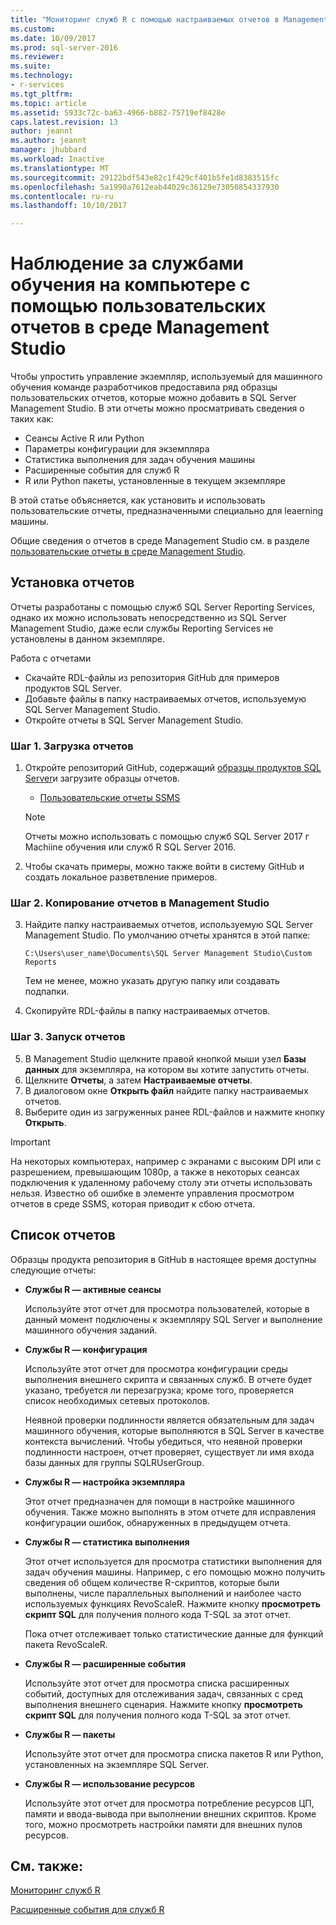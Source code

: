 ```yaml
---
title: "Мониторинг служб R с помощью настраиваемых отчетов в Management Studio | Документация Майкрософт"
ms.custom: 
ms.date: 10/09/2017
ms.prod: sql-server-2016
ms.reviewer: 
ms.suite: 
ms.technology:
- r-services
ms.tgt_pltfrm: 
ms.topic: article
ms.assetid: 5933c72c-ba63-4966-b882-75719ef8428e
caps.latest.revision: 13
author: jeannt
ms.author: jeannt
manager: jhubbard
ms.workload: Inactive
ms.translationtype: MT
ms.sourcegitcommit: 29122bdf543e82c1f429cf401b5fe1d8383515fc
ms.openlocfilehash: 5a1990a7612eab44029c36129e73050854337930
ms.contentlocale: ru-ru
ms.lasthandoff: 10/10/2017

---
```

# <a name="monitor-machine-learning-services-using-custom-reports-in-management-studio"></a>Наблюдение за службами обучения на компьютере с помощью пользовательских отчетов в среде Management Studio

Чтобы упростить управление экземпляр, используемый для машинного обучения команде разработчиков предоставила ряд образцы пользовательских отчетов, которые можно добавить в SQL Server Management Studio. В эти отчеты можно просматривать сведения о таких как:

- Сеансы Active R или Python
- Параметры конфигурации для экземпляра
- Статистика выполнения для задач обучения машины
- Расширенные события для служб R
- R или Python пакеты, установленные в текущем экземпляре

В этой статье объясняется, как установить и использовать пользовательские отчеты, предназначенными специально для leaerning машины. 

Общие сведения о отчетов в среде Management Studio см. в разделе [пользовательские отчеты в среде Management Studio](../../ssms/object/custom-reports-in-management-studio.md).

## <a name="how-to-install-the-reports"></a>Установка отчетов

Отчеты разработаны с помощью служб SQL Server Reporting Services, однако их можно использовать непосредственно из SQL Server Management Studio, даже если службы Reporting Services не установлены в данном экземпляре. 

Работа с отчетами

* Скачайте RDL-файлы из репозитория GitHub для примеров продуктов SQL Server.
* Добавьте файлы в папку настраиваемых отчетов, используемую SQL Server Management Studio.
* Откройте отчеты в SQL Server Management Studio.


### <a name="step-1-download-the-reports"></a>Шаг 1. Загрузка отчетов

1. Откройте репозиторий GitHub, содержащий [образцы продуктов SQL Server](https://github.com/Microsoft/sql-server-samples)и загрузите образцы отчетов. 

    + [Пользовательские отчеты SSMS](https://github.com/Microsoft/sql-server-samples/tree/master/samples/features/machine-learning-services/ssms-custom-reports)

    > [!NOTE]
    > Отчеты можно использовать с помощью служб SQL Server 2017 г Machiine обучения или служб R SQL Server 2016.

2. Чтобы скачать примеры, можно также войти в систему GitHub и создать локальное разветвление примеров. 

### <a name="step-2-copy-the-reports-to-management-studio"></a>Шаг 2. Копирование отчетов в Management Studio

3. Найдите папку настраиваемых отчетов, используемую SQL Server Management Studio. По умолчанию отчеты хранятся в этой папке:
    
   `C:\Users\user_name\Documents\SQL Server Management Studio\Custom Reports`

   Тем не менее, можно указать другую папку или создавать подпапки.

4. Скопируйте RDL-файлы в папку настраиваемых отчетов.


### <a name="step-3-run-the-reports"></a>Шаг 3. Запуск отчетов

5. В Management Studio щелкните правой кнопкой мыши узел **Базы данных** для экземпляра, на котором вы хотите запустить отчеты.
6. Щелкните **Отчеты**, а затем **Настраиваемые отчеты**.
7. В диалоговом окне **Открыть файл** найдите папку настраиваемых отчетов.
8. Выберите один из загруженных ранее RDL-файлов и нажмите кнопку **Открыть**.

> [!IMPORTANT]
> На некоторых компьютерах, например с экранами с высоким DPI или с разрешением, превышающим 1080p, а также в некоторых сеансах подключения к удаленному рабочему столу эти отчеты использовать нельзя. Известно об ошибке в элементе управления просмотром отчетов в среде SSMS, которая приводит к сбою отчета.

## <a name="report-list"></a>Список отчетов

Образцы продукта репозитория в GitHub в настоящее время доступны следующие отчеты:

+ **Службы R — активные сеансы**

  Используйте этот отчет для просмотра пользователей, которые в данный момент подключены к экземпляру SQL Server и выполнение машинного обучения заданий. 
  
+ **Службы R — конфигурация**

  Используйте этот отчет для просмотра конфигурации среды выполнения внешнего скрипта и связанных служб. В отчете будет указано, требуется ли перезагрузка; кроме того, проверяется список необходимых сетевых протоколов. 
  
  Неявной проверки подлинности является обязательным для задач машинного обучения, которые выполняются в SQL Server в качестве контекста вычислений. Чтобы убедиться, что неявной проверки подлинности настроен, отчет проверяет, существует ли имя входа базы данных для группы SQLRUserGroup.

 + **Службы R — настройка экземпляра** 

   Этот отчет предназначен для помощи в настройке машинного обучения. Также можно выполнять в этом отчете для исправления конфигурации ошибок, обнаруженных в предыдущем отчета.
 
+ **Службы R — статистика выполнения**

  Этот отчет используется для просмотра статистики выполнения для задач обучения машины. Например, с его помощью можно получить сведения об общем количестве R-скриптов, которые были выполнены, числе параллельных выполнений и наиболее часто используемых функциях RevoScaleR. Нажмите кнопку **просмотреть скрипт SQL** для получения полного кода T-SQL за этот отчет.

  Пока отчет отслеживает только статистические данные для функций пакета RevoScaleR.

+ **Службы R — расширенные события**

  Используйте этот отчет для просмотра списка расширенных событий, доступных для отслеживания задач, связанных с сред выполнения внешнего сценария. Нажмите кнопку **просмотреть скрипт SQL** для получения полного кода T-SQL за этот отчет.

+ **Службы R — пакеты**

  Используйте этот отчет для просмотра списка пакетов R или Python, установленных на экземпляре SQL Server.

+ **Службы R — использование ресурсов**

  Используйте этот отчет для просмотра потребление ресурсов ЦП, памяти и ввода-вывода при выполнении внешних скриптов. Кроме того, можно просмотреть настройки памяти для внешних пулов ресурсов.

## <a name="see-also"></a>См. также:

[Мониторинг служб R](../../advanced-analytics/r-services/monitoring-r-services.md)

[Расширенные события для служб R](../../advanced-analytics/r-services/extended-events-for-sql-server-r-services.md)

